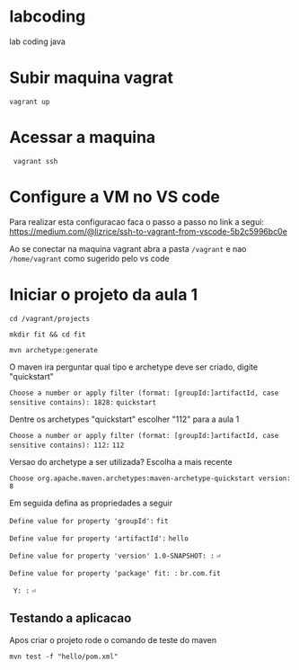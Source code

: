 # labcoding
lab coding java

# Subir maquina vagrat

```vagrant up```

# Acessar a maquina

``` vagrant ssh```

# Configure a VM no VS code

Para realizar esta configuracao faca o passo a passo no link a segui: 
https://medium.com/@lizrice/ssh-to-vagrant-from-vscode-5b2c5996bc0e

Ao se conectar na maquina vagrant abra a pasta `/vagrant` e nao `/home/vagrant` como sugerido pelo vs code

# Iniciar o projeto da aula 1

```cd /vagrant/projects```

```mkdir fit && cd fit```

```mvn archetype:generate```

O maven ira perguntar qual tipo e archetype deve ser criado, digite "quickstart"

```Choose a number or apply filter (format: [groupId:]artifactId, case sensitive contains): 1828:```
```quickstart```

Dentre os archetypes "quickstart" escolher "112" para a aula 1

```Choose a number or apply filter (format: [groupId:]artifactId, case sensitive contains): 112:```
```112```

Versao do archetype a ser utilizada? Escolha a mais recente

```Choose org.apache.maven.archetypes:maven-archetype-quickstart version:```
```8```

Em seguida defina as propriedades a seguir

```Define value for property 'groupId':```
```fit```

```Define value for property 'artifactId':```
```hello```

```Define value for property 'version' 1.0-SNAPSHOT: :```
```⏎```

```Define value for property 'package' fit: :```
```br.com.fit```

``` Y: :```
```⏎```

## Testando a aplicacao

Apos criar o projeto rode o comando de teste do maven

```mvn test -f "hello/pom.xml"```